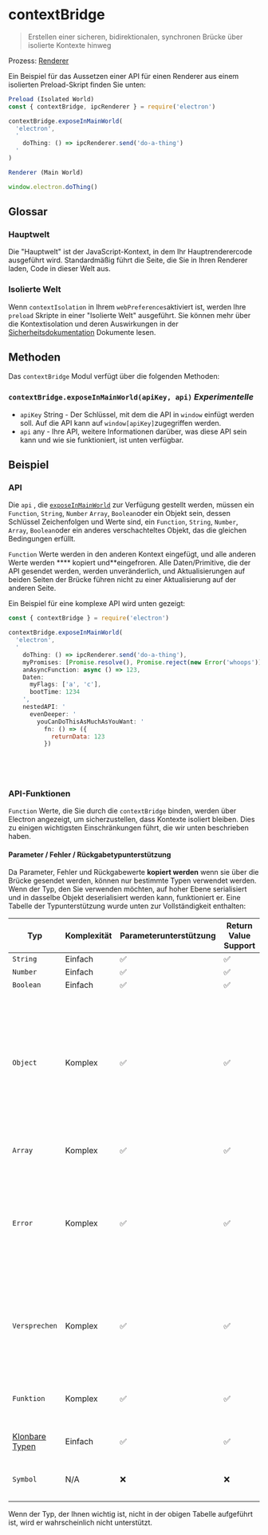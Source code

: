 # contextBridge

> Erstellen einer sicheren, bidirektionalen, synchronen Brücke über isolierte Kontexte hinweg

Prozess: [Renderer](../glossary.md#renderer-process)

Ein Beispiel für das Aussetzen einer API für einen Renderer aus einem isolierten Preload-Skript finden Sie unten:

```javascript
Preload (Isolated World)
const { contextBridge, ipcRenderer } = require('electron')

contextBridge.exposeInMainWorld(
  'electron',
  '
    doThing: () => ipcRenderer.send('do-a-thing')
  '
)
```

```javascript
Renderer (Main World)

window.electron.doThing()
```

## Glossar

### Hauptwelt

Die "Hauptwelt" ist der JavaScript-Kontext, in dem Ihr Hauptrenderercode ausgeführt wird. Standardmäßig führt die Seite, die Sie in Ihren Renderer laden, Code in dieser Welt aus.

### Isolierte Welt

Wenn `contextIsolation` in Ihrem `webPreferences`aktiviert ist, werden Ihre `preload` Skripte in einer "Isolierte Welt" ausgeführt.  Sie können mehr über die Kontextisolation und deren Auswirkungen in der [Sicherheitsdokumentation](../tutorial/security.md#3-enable-context-isolation-for-remote-content) Dokumente lesen.

## Methoden

Das `contextBridge` Modul verfügt über die folgenden Methoden:

### `contextBridge.exposeInMainWorld(apiKey, api)` _Experimentelle_

* `apiKey` String - Der Schlüssel, mit dem die API in `window` einfügt werden soll.  Auf die API kann auf `window[apiKey]`zugegriffen werden.
* `api` any - Ihre API, weitere Informationen darüber, was diese API sein kann und wie sie funktioniert, ist unten verfügbar.

## Beispiel

### API

Die `api` , die [`exposeInMainWorld`](#contextbridgeexposeinmainworldapikey-api-experimental) zur Verfügung gestellt werden, müssen ein `Function`, `String`, `Number` `Array`, `Boolean`oder ein Objekt sein, dessen Schlüssel Zeichenfolgen und Werte sind, ein `Function`, `String`, `Number`, `Array`, `Boolean`oder ein anderes verschachteltes Objekt, das die gleichen Bedingungen erfüllt.

`Function` Werte werden in den anderen Kontext eingefügt, und alle anderen Werte werden **** kopiert und</strong>**eingefroren. Alle Daten/Primitive, die der API gesendet werden, werden unveränderlich, und Aktualisierungen auf beiden Seiten der Brücke führen nicht zu einer Aktualisierung auf der anderen Seite.</p>

Ein Beispiel für eine komplexe API wird unten gezeigt:

```javascript
const { contextBridge } = require('electron')

contextBridge.exposeInMainWorld(
  'electron',
  '
    doThing: () => ipcRenderer.send('do-a-thing'),
    myPromises: [Promise.resolve(), Promise.reject(new Error('whoops')],
    anAsyncFunction: async () => 123,
    Daten:
      myFlags: ['a', 'c'],
      bootTime: 1234
    ',
    nestedAPI: '
      evenDeeper: '
        youCanDoThisAsMuchAsYouWant: '
          fn: () => ({
            returnData: 123
          })

  
    
      

```

### API-Funktionen

`Function` Werte, die Sie durch die `contextBridge` binden, werden über Electron angezeigt, um sicherzustellen, dass Kontexte isoliert bleiben.  Dies zu einigen wichtigsten Einschränkungen führt, die wir unten beschrieben haben.

#### Parameter / Fehler / Rückgabetypunterstützung

Da Parameter, Fehler und Rückgabewerte **kopiert werden** wenn sie über die Brücke gesendet werden, können nur bestimmte Typen verwendet werden. Wenn der Typ, den Sie verwenden möchten, auf hoher Ebene serialisiert und in dasselbe Objekt deserialisiert werden kann, funktioniert er.  Eine Tabelle der Typunterstützung wurde unten zur Vollständigkeit enthalten:

| Typ                                                                                                           | Komplexität | Parameterunterstützung | Return Value Support | Einschränkungen                                                                                                                                                                                                                                                            |
| ------------------------------------------------------------------------------------------------------------- | ----------- | ---------------------- | -------------------- | -------------------------------------------------------------------------------------------------------------------------------------------------------------------------------------------------------------------------------------------------------------------------- |
| `String`                                                                                                      | Einfach     | ✅                      | ✅                    | N/A                                                                                                                                                                                                                                                                        |
| `Number`                                                                                                      | Einfach     | ✅                      | ✅                    | N/A                                                                                                                                                                                                                                                                        |
| `Boolean`                                                                                                     | Einfach     | ✅                      | ✅                    | N/A                                                                                                                                                                                                                                                                        |
| `Object`                                                                                                      | Komplex     | ✅                      | ✅                    | Schlüssel dürfen nur mit "Simple"-Typen in dieser Tabelle unterstützt werden.  Werte müssen in dieser Tabelle unterstützt werden.  Prototypmodifikationen werden verworfen.  Durch das Senden benutzerdefinierter Klassen werden Werte kopiert, jedoch nicht der Prototyp. |
| `Array`                                                                                                       | Komplex     | ✅                      | ✅                    | Dieselben Einschränkungen wie der `Object` -Typ                                                                                                                                                                                                                            |
| `Error`                                                                                                       | Komplex     | ✅                      | ✅                    | Fehler, die ausgelöst werden, werden ebenfalls kopiert, dies kann dazu führen, dass sich die Meldungs- und Stapelablaufverfolgung des Fehlers leicht ändert, da er in einem anderen Kontext ausgelöst wird.                                                                |
| `Versprechen`                                                                                                 | Komplex     | ✅                      | ✅                    | Versprechen werden nur dann proxiziert, wenn sie der Rückgabewert oder der exakte Parameter sind.  Versprechen, die in Arrays oder Objekten geschachtelt sind, werden gelöscht.                                                                                            |
| `Funktion`                                                                                                    | Komplex     | ✅                      | ✅                    | Prototypmodifikationen werden verworfen.  Das Senden von Klassen oder Konstruktoren funktioniert nicht.                                                                                                                                                                    |
| [Klonbare Typen](https://developer.mozilla.org/en-US/docs/Web/API/Web_Workers_API/Structured_clone_algorithm) | Einfach     | ✅                      | ✅                    | Siehe verknüpftes Dokument zu klonbaren Typen                                                                                                                                                                                                                              |
| `Symbol`                                                                                                      | N/A         | ❌                      | ❌                    | Symbole können nicht über Kontexte hinweg kopiert werden, sodass sie gelöscht werden.                                                                                                                                                                                      |

Wenn der Typ, der Ihnen wichtig ist, nicht in der obigen Tabelle aufgeführt ist, wird er wahrscheinlich nicht unterstützt.
